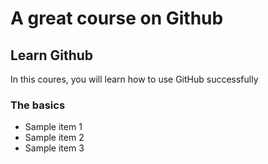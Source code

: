 # A great course on Github

## Learn Github
In this coures, you will learn how to use GitHub successfully

### The basics
- Sample item 1
- Sample item 2
- Sample item 3
